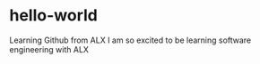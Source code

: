 # hello-world
Learning Github from ALX
I am so  excited to be learning software engineering with ALX
